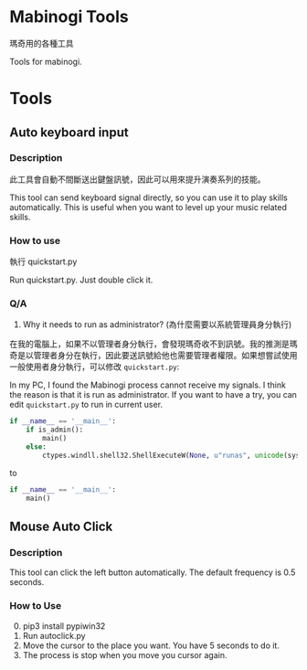 # Mabinogi Tools
瑪奇用的各種工具

Tools for mabinogi.

# Tools
## Auto keyboard input
### Description
此工具會自動不間斷送出鍵盤訊號，因此可以用來提升演奏系列的技能。

This tool can send keyboard signal directly, so you can use it to play skills automatically. This is useful when you want to level up your music related skills.

### How to use
執行 quickstart.py

Run quickstart.py. Just double click it.

### Q/A
1. Why it needs to run as administrator? (為什麼需要以系統管理員身分執行)

在我的電腦上，如果不以管理者身分執行，會發現瑪奇收不到訊號。我的推測是瑪奇是以管理者身分在執行，因此要送訊號給他也需要管理者權限。如果想嘗試使用一般使用者身分執行，可以修改 `quickstart.py`:

In my PC, I found the Mabinogi process cannot receive my signals. I think the reason is that it is run as administrator. If you want to have a try, you can edit `quickstart.py` to run in current user.

```py
if __name__ == '__main__':
    if is_admin():
        main()
    else:
        ctypes.windll.shell32.ShellExecuteW(None, u"runas", unicode(sys.executable), unicode(__file__), None, 1)
```
to
```py
if __name__ == '__main__':
    main()
```

## Mouse Auto Click
### Description
This tool can click the left button automatically. The default frequency is 0.5 seconds.

### How to Use
0. pip3 install pypiwin32
1. Run autoclick.py
2. Move the cursor to the place you want. You have 5 seconds to do it.
3. The process is stop when you move you cursor again.
